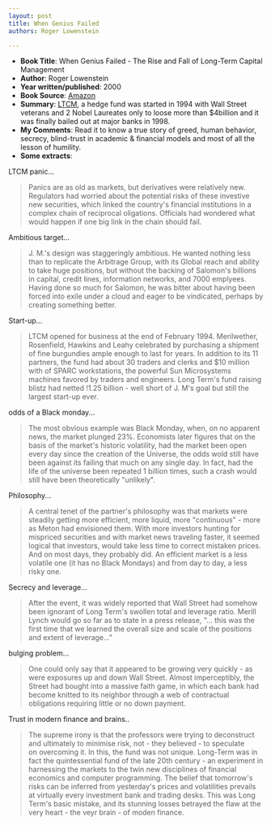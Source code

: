 ```yaml
---
layout: post
title: When Genius Failed
authors: Roger Lowenstein

---
```


- **Book Title**: When Genius Failed - The Rise and Fall of Long-Term Capital Management
- **Author**: Roger Lowenstein
- **Year written/published**: 2000
- **Book Source**: [Amazon](http://www.amazon.com/When-Genius-Failed-Long-Term-Management/dp/0375758259)
- **Summary**: [LTCM](http://en.wikipedia.org/wiki/Long-Term_Capital_Management), a hedge fund was started in 1994 with Wall Street veterans and 2 Nobel Laureates only to loose more than $4billion and it was finally bailed out at major banks in 1998.
- **My Comments**: Read it to know a true story of greed, human behavior, secrecy, blind-trust in academic & financial models and most of all the lesson of humility.
- **Some extracts**:

LTCM panic...

> Panics are as old as markets, but derivatives were relatively new. Regulators had worried about the potential risks of these investive new securities, which linked the country's financial institutions in a complex chain of reciprocal oligations. Officials had wondered what would happen if one big link in the chain should fail.

Ambitious target...

> J. M.'s design was staggeringly ambitious. He wanted nothing less than to replicate the Arbitrage Group, with its Global reach and ability to take huge positions, but without the backing of Salomon's billions in capital, credit lines, information networks, and 7000 emplyees. Having done so much for Salomon, he was bitter about having been forced into exile under a cloud and eager to be vindicated, perhaps by creating something better.

Start-up...

> LTCM opened for business at the end of February 1994. Merilwether, Rosenfield, Hawkins and Leahy celebrated by purchasing a shipment of fine burgundies ample enough to last for years. In addition to its 11 partners, the fund had about 30 traders and clerks and $10 million with of SPARC workstations, the powerful Sun Microsystems machines favored by traders and engineers. Long Term's fund raising blistz had netted !1.25 billion - well short of J. M's goal but still the largest start-up ever.

odds of a Black monday...

> The most obvious example was Black Monday, when, on no apparent news, the market plunged 23%. Economists later figures that on the basis of the market's historic volatility, had the market been open every day since the creation of the Universe, the odds wold still have been against its failing that much on any single day. In fact, had the life of the universe been repeated 1 billion times, such a crash would still have been theoretically "unlikely".

Philosophy...

> A central tenet of the partner's philosophy was that markets were steadily getting more efficient, more liquid, more "continuous" - more as Meton had envisioned them. With more investors hunting for mispriced securities and with market news traveling faster, it seemed logical that investors, would take less time to correct mistaken prices. And on most days, they probably did. An efficient market is a less volatile one (it has no Black Mondays) and from day to day, a less risky one.

Secrecy and leverage...

> After the event, it was widely reported that Wall Street had somehow been ignorant of Long Term's swollen total and leverage ratio. Merill Lynch would go so far as to state in a press release, "... this was the first time that we learned the overall size and scale of the positions and extent of leverage..."

bulging problem...

> One could only say that it appeared to be growing very quickly - as were exposures up and down Wall Street. Almost imperceptibly, the Street had bought into a massive faith game, in which each bank had become knitted to its neighbor through a web of contractual obligations requiring little or no down payment.

Trust in modern finance and brains..

> The supreme irony is that the professors were trying to deconstruct and ultimately to minimise risk, not - they believed - to speculate on overcoming it. In this, the fund was not unique. Long-Term was in fact the quintessential fund of the late 20th century - an experiment in harnessing the markets to the twin new disciplines of financial economics and computer programming. The belief that tomorrow's risks can be inferred from yesterday's prices and volatilities prevails at virtually every investment bank and trading desks. This was Long Term's basic mistake, and its stunning losses betrayed the flaw at the very heart - the veyr brain - of moden finance.
